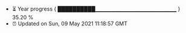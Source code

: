 - ⏳ Year progress { ██████████▁▁▁▁▁▁▁▁▁▁▁▁▁▁▁▁▁▁▁▁ } 35.20 %
- ⏰ Updated on Sun, 09 May 2021 11:18:57 GMT

